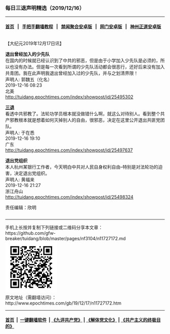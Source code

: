 ### 每日三退声明精选（2019/12/16）
------------------------

#### [首页](https://github.com/gfw-breaker/banned-news1/blob/master/README.md) &nbsp;&nbsp;|&nbsp;&nbsp; [手把手翻墙教程](https://github.com/gfw-breaker/guides/wiki) &nbsp;&nbsp;|&nbsp;&nbsp; [禁闻聚合安卓版](https://github.com/gfw-breaker/bn-android) &nbsp;&nbsp;|&nbsp;&nbsp; [网门安卓版](https://github.com/oGate2/oGate) &nbsp;&nbsp;|&nbsp;&nbsp; [神州正道安卓版](https://github.com/SzzdOgate/update) 



<div class="column" id="artbody" itemprop="articleBody">
 <!-- article content begin -->
 <p>
  【大纪元2019年12月17日讯】
 </p>
 <p>
  <strong>
   退出曾经加入的少先队
  </strong>
  <br/>
  在国内的时候就已经认识到了中共的邪恶，但是由于小学加入少先队是必须的，所以也没有办法。但是每一次看到所谓的少先队活动都会很恶行，还好后来没有加入共青团。我在此声明我退出曾经加入过的少先队，并与之划清界限！
  <br/>
  声明人: 郭魏五（化名）
  <br/>
  2019-12-16 08:23
  <br/>
  北美
  <br/>
  <a href="http://tuidang.epochtimes.com/index/showpost/id/25495302">
   http://tuidang.epochtimes.com/index/showpost/id/25495302
  </a>
 </p>
 <p>
  <strong>
   <a href="http://www.epochtimes.com/gb/tag/%E4%B8%89%E9%80%80.html">
    三退
   </a>
  </strong>
  <br/>
  看透中共邪教了。法轮功学员根本就没做错什么啊，就这么对待别人。看到整个共产邪教根本就是想着如何灭掉别人的自由，很邪恶，决定在这里公开退出共匪党团队。
  <br/>
  声明人: 于在悉
  <br/>
  2019-12-16 19:10
  <br/>
  广东
  <br/>
  <a href="http://tuidang.epochtimes.com/index/showpost/id/25497637">
   http://tuidang.epochtimes.com/index/showpost/id/25497637
  </a>
 </p>
 <p>
  <strong>
   退出党组织
  </strong>
  <br/>
  本人杭州某银行工作者，今天明白中共对人民自身权利自由–特别是对法轮功的迫害，决定退出党组织。
  <br/>
  声明人: 黄福来
  <br/>
  2019-12-16 21:27
  <br/>
  浙江舟山
  <br/>
  <a href="http://tuidang.epochtimes.com/index/showpost/id/25498324">
   http://tuidang.epochtimes.com/index/showpost/id/25498324
  </a>
 </p>
 <p>
  责任编辑：欣明
 </p>
 <!-- article content end -->
 <div id="below_article_ad">
  <div id="below_article_ad_inner">
  </div>
 </div>
</div>

<hr/>
手机上长按并复制下列链接或二维码分享本文章：<br/>
https://github.com/gfw-breaker/tuidang/blob/master/pages/nf3104/n11727172.md <br/>
<a href='https://github.com/gfw-breaker/tuidang/blob/master/pages/nf3104/n11727172.md'><img src='https://github.com/gfw-breaker/tuidang/blob/master/pages/nf3104/n11727172.md.png'/></a> <br/>
原文地址（需翻墙访问）：http://www.epochtimes.com/gb/19/12/17/n11727172.htm


------------------------
#### [首页](https://github.com/gfw-breaker/banned-news/blob/master/README.md) &nbsp;|&nbsp; [一键翻墙软件](https://github.com/gfw-breaker/nogfw/blob/master/README.md) &nbsp;| [《九评共产党》](https://github.com/gfw-breaker/9ping.md/blob/master/README.md#九评之一评共产党是什么) | [《解体党文化》](https://github.com/gfw-breaker/jtdwh.md/blob/master/README.md) | [《共产主义的终极目的》](https://github.com/gfw-breaker/gczydzjmd.md/blob/master/README.md)


<img src='http://gfw-breaker.win/tuidang/pages/nf3104/n11727172.md' width='0px' height='0px'/>